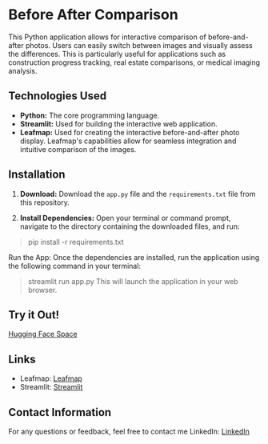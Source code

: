 # Before After Comparison

This Python application allows for interactive comparison of before-and-after photos.  Users can easily switch between images and visually assess the differences.  This is particularly useful for applications such as construction progress tracking, real estate comparisons, or medical imaging analysis.

## Technologies Used

* **Python:** The core programming language.
* **Streamlit:**  Used for building the interactive web application.
* **Leafmap:**  Used for creating the interactive before-and-after photo display.  Leafmap's capabilities allow for seamless integration and intuitive comparison of the images.

## Installation

1. **Download:** Download the `app.py` file and the `requirements.txt` file from this repository.

2. **Install Dependencies:** Open your terminal or command prompt, navigate to the directory containing the downloaded files, and run:

> pip install -r requirements.txt

Run the App: Once the dependencies are installed, run the application using the following command in your terminal:
> streamlit run app.py
This will launch the application in your web browser.

## Try it Out!
[Hugging Face Space](https://huggingface.co/spaces/hanifekaptan/Before_After_Comparison_BC)

## Links
* Leafmap: [Leafmap](https://leafmap.org/)
* Streamlit: [Streamlit](https://streamlit.io/)


## Contact Information
For any questions or feedback, feel free to contact me
LinkedIn: [LinkedIn](https://www.linkedin.com/in/hanifekaptan-u1f90d/)

